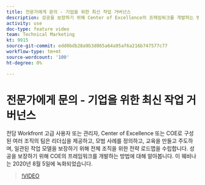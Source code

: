 ```yaml
---
title: 전문가에게 문의 - 기업을 위한 최신 작업 거버넌스
description: 성공을 보장하기 위해 Center of Excellence의 프레임워크를 개발하는 방법에 대해 알아봅니다. 이 웨비나는 2020년 8월 5일에 녹화되었습니다.
activity: use
doc-type: feature video
team: Technical Marketing
kt: 9915
source-git-commit: edd0bdb28a9b3d065a64a95af6a216b747577c77
workflow-type: tm+mt
source-wordcount: '100'
ht-degree: 0%

---
```


# 전문가에게 문의 - 기업을 위한 최신 작업 거버넌스

전담 Workfront 고급 사용자 또는 관리자, Center of Excellence 또는 COE로 구성된 여러 조직의 팀은 리더십을 제공하고, 모범 사례를 정의하고, 교육을 만들고 주도하며, 일관된 작업 모델을 보장하기 위해 전체 조직을 위한 전략 로드맵을 수립합니다. 성공을 보장하기 위해 COE의 프레임워크를 개발하는 방법에 대해 알아봅니다. 이 웨비나는 2020년 8월 5일에 녹화되었습니다.

>[!VIDEO](https://video.tv.adobe.com/v/341121/?quality=12)
